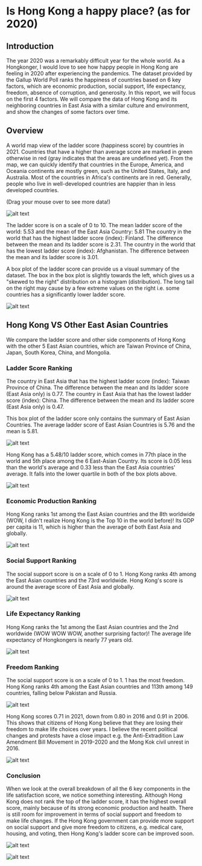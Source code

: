 # Is Hong Kong a happy place? (as for 2020)

## Introduction
The year 2020 was a remarkably difficult year for the whole world. As a Hongkonger, I would love to see how happy people in Hong Kong are feeling in 2020 after experiencing the pandemics. The dataset provided by the Gallup World Poll ranks the happiness of countries based on 6 key factors, which are economic production, social support, life expectancy, freedom, absence of corruption, and generosity. In this report, we will focus on the first 4 factors. We will compare the data of Hong Kong and its neighboring countries in East Asia with a similar culture and environment, and show the changes of some factors over time. 

## Overview 
A world map view of the ladder score (happiness score) by countries in 2021. Countries that have a higher than average score are marked in green otherwise in red (gray indicates that the areas are undefined yet). From the map, we can quickly identify that countries in the Europe, America, and Oceania continents are mostly green, such as the United States, Italy, and Australia. Most of the countries in Africa's continents are in red. Generally, people who live in well-developed countries are happier than in less developed countries. 

(Drag your mouse over to see more data!)

![alt text](https://github.com/joeyfungsy/HongKong_Happiness/blob/3852dc57fa24f925d4b350d2c547fc2b38637dd4/Graphs/World_Map.png)

The ladder score is on a scale of 0 to 10. 
The mean ladder score of the world: 5.53 and the mean of the East Asia Country: 5.81
The country in the world that has the highest ladder score (index): Finland. The difference between the mean and its ladder score is 2.31.
The country in the world that has the lowest ladder score (index): Afghanistan. The difference between the mean and its ladder score is 3.01.

A box plot of the ladder score can provide us a visual summary of the dataset. The box in the box plot is slightly towards the left, which gives us a "skewed to the right" distribution on a histogram (distribution). The long tail on the right may cause by a few extreme values on the right i.e. some countries has a significantly lower ladder score.

![alt text](https://github.com/joeyfungsy/HongKong_Happiness/blob/3be8ab10630e3532c4b2d04da64a36fa75a59ff6/Graphs/box_plot2.png)

## Hong Kong VS Other East Asian Countries
We compare the ladder score and other side components of Hong Kong with the other 5 East Asian countries, which are Taiwan Province of China, Japan, South Korea, China, and Mongolia. 

### Ladder Score Ranking 
The country in East Asia that has the highest ladder score (index): Taiwan Province of China. The difference between the mean and its ladder score (East Asia only) is 0.77. The country in East Asia that has the lowest ladder score (index): China. The difference between the mean and its ladder score (East Asia only) is 0.47. 

This box plot of the ladder score only contains the summary of East Asian Countries. The average ladder score of East Asian Countries is 5.76 and the mean is 5.81. 

![alt text](https://github.com/joeyfungsy/HongKong_Happiness/blob/3be8ab10630e3532c4b2d04da64a36fa75a59ff6/Graphs/box_plot1.png)

Hong Kong has a 5.48/10 ladder score, which comes in 77th place in the world and 5th place among the 6 East-Asian Country. Its score is 0.05 less than the world's average and 0.33 less than the East Asia countries' average. It falls into the lower quartile in both of the box plots above. 

![alt text](https://github.com/joeyfungsy/HongKong_Happiness/blob/3be8ab10630e3532c4b2d04da64a36fa75a59ff6/Graphs/ladder_score.png)

### Economic Production Ranking
Hong Kong ranks 1st among the East Asian countries and the 8th worldwide (WOW, I didn't realize Hong Kong is the Top 10 in the world before)! Its GDP per capita is 11, which is higher than the average of both East Asia and globally. 

![alt text](https://github.com/joeyfungsy/HongKong_Happiness/blob/3be8ab10630e3532c4b2d04da64a36fa75a59ff6/Graphs/gdp.png)

### Social Support Ranking
The social support score is on a scale of 0 to 1. Hong Kong ranks 4th among the East Asian countries and the 73rd worldwide. Hong Kong's score is around the average score of East Asia and globally.

![alt text](https://github.com/joeyfungsy/HongKong_Happiness/blob/3852dc57fa24f925d4b350d2c547fc2b38637dd4/Graphs/Social_support.png)

### Life Expectancy Ranking
Hong Kong ranks the 1st among the East Asian countries and the 2nd worldwide (WOW WOW WOW, another surprising factor)! The average life expectancy of Hongkongers is nearly 77 years old. 

![alt text](https://github.com/joeyfungsy/HongKong_Happiness/blob/3852dc57fa24f925d4b350d2c547fc2b38637dd4/Graphs/Health.png)

### Freedom Ranking
The social support score is on a scale of 0 to 1. 1 has the most freedom. Hong Kong ranks 4th among the East Asian countries and 113th among 149 countries, falling below Pakistan and Russia.

![alt text](https://github.com/joeyfungsy/HongKong_Happiness/blob/3852dc57fa24f925d4b350d2c547fc2b38637dd4/Graphs/Freedom.png)

Hong Kong scores 0.71 in 2021, down from 0.80 in 2016 and 0.91 in 2006. This shows that citizens of Hong Kong believe that they are losing their freedom to make life choices over years. I believe the recent political changes and protests have a close impact e.g. the Anti-Extradition Law Amendment Bill Movement in 2019-2020 and the Mong Kok civil unrest in 2016.

![alt text](https://github.com/joeyfungsy/HongKong_Happiness/blob/e41088bfe3b868c825c376ebb1fb42d2c886853e/Graphs/Freedom_Overtime.png)

### Conclusion
When we look at the overall breakdown of all the 6 key components in the life satisfaction score, we notice something interesting. Although Hong Kong does not rank the top of the ladder score, it has the highest overall score, mainly because of its strong economic production and health. There is still room for improvement in terms of social support and freedom to make life changes. If the Hong Kong government can provide more support on social support and give more freedom to citizens, e.g. medical care, housing, and voting, then Hong Kong's ladder score can be improved soon.

![alt text](https://github.com/joeyfungsy/HongKong_Happiness/blob/e41088bfe3b868c825c376ebb1fb42d2c886853e/Graphs/Over_time.png)

![alt text](https://github.com/joeyfungsy/HongKong_Happiness/blob/e41088bfe3b868c825c376ebb1fb42d2c886853e/Graphs/Over_time.png)
